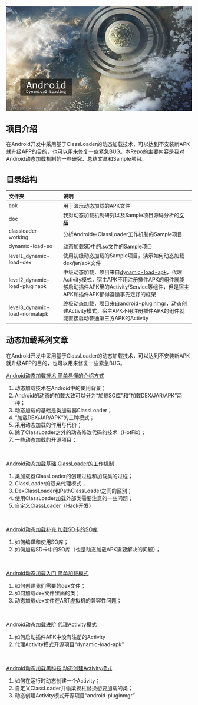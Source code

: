 
![android-dynamical-loading](doc/dl.jpg "android-dynamical-loading")

## 项目介绍
在Android开发中采用基于ClassLoader的动态加载技术，可以达到不安装新APK就升级APP的目的，也可以用来修复一些紧急BUG。本Repo的主要内容是我对Android动态加载机制的一些研究、总结文章和Sample项目。

## 目录结构
| 文件夹        |     说明     |
| :----------- | :-----------| 
|apk  | 用于演示动态加载的APK文件 | 
|doc  | 我对动态加载机制研究以及Sample项目源码分析的[文档](https://github.com/kaedea/android-dynamical-loading/tree/master/doc) | 
|classloader-working | 分析Android中ClassLoader工作机制的Sample项目|
|dynamic-load-so | 动态加载SD中的.so文件的Sample项目 | 
|level1_dynamic-load-dex    | 使用初级动态加载的Sample项目，演示如何动态加载dex/jar/apk文件 | 
| level2_dynamic-load-pluginapk     |    中级动态加载，项目来自[dynamic-load-apk](https://github.com/singwhatiwanna/dynamic-load-apk)，代理Activity模式，宿主APK不用注册插件APK的组件就能够启动插件APK里的Activity/Service等组件，但是宿主APK和插件APK都得遵循事先定好的框架  | 
|level3_dynamic-load-normalapk|终极动态加载，项目来自[android-pluginmgr](https://github.com/houkx/android-pluginmgr)，动态创建Activity模式，宿主APK不用注册插件APK的组件就能直接启动普通第三方APK的Activity|

## 动态加载系列文章
在Android开发中采用基于ClassLoader的动态加载技术，可以达到不安装新APK就升级APP的目的，也可以用来修复一些紧急BUG。

[Android动态加载技术 简单易懂的介绍方式](http://segmentfault.com/a/1190000004062866)

 1. 动态加载技术在Android中的使用背景；
 2. Android的动态的加载大致可以分为“加载SO库”和“加载DEX/JAR/APK”两种；
 3. 动态加载的基础是类加载器ClassLoader；
 4.  “加载DEX/JAR/APK”的三种模式；
 5. 采用动态加载的作用与代价；
 6. 除了ClassLoader之外的动态修改代码的技术（HotFix）；
 7. 一些动态加载的开源项目；
<br>

[Android动态加载基础 ClassLoader的工作机制](http://segmentfault.com/a/1190000004062880)

 1. 类加载器ClassLoader的创建过程和加载类的过程；
 2. ClassLoader的双亲代理模式；
 3. DexClassLoader和PathClassLoader之间的区别；
 4. 使用ClassLoader加载外部类需要注意的一些问题；
 5. 自定义ClassLoader（Hack开发）
<br>

[Android动态加载补充 加载SD卡的SO库](http://segmentfault.com/a/1190000004062899)

 1. 如何编译和使用SO库；
 2. 如何加载SD卡中的SO库（也是动态加载APK需要解决的问题）；
<br>

[Android动态加载入门 简单加载模式](http://segmentfault.com/a/1190000004062952)

 1. 如何创建我们需要的dex文件；
 2. 如何加载dex文件里面的类；
 3. 动态加载dex文件在ART虚拟机的兼容性问题；
<br>
 
[Android动态加载进阶 代理Activity模式](http://segmentfault.com/a/1190000004062972)
 
 1. 如何启动插件APK中没有注册的Activity
 2. 代理Activity模式开源项目“dynamic-load-apk”
<br>

[Android动态加载黑科技 动态创建Activity模式](/#)

 1. 如何在运行时动态创建一个Activity；
 2. 自定义ClassLoader并偷梁换柱替换想要加载的类；
 3. 动态创建Activity模式开源项目“android-pluginmgr”